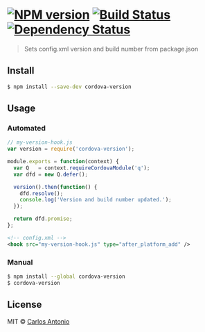 #  [![NPM version][npm-image]][npm-url] [![Build Status][travis-image]][travis-url] [![Dependency Status][daviddm-image]][daviddm-url]

> Sets config.xml version and build number from package.json

## Install
```sh
$ npm install --save-dev cordova-version
```

## Usage
### Automated
```javascript
// my-version-hook.js
var version = require('cordova-version');

module.exports = function(context) {
  var Q   = context.requireCordovaModule('q');
  var dfd = new Q.defer();

  version().then(function() {
    dfd.resolve();
    console.log('Version and build number updated.');
  });

  return dfd.promise;
};
```

```xml
<!-- config.xml -->
<hook src="my-version-hook.js" type="after_platform_add" />
```

### Manual
```sh
$ npm install --global cordova-version
$ cordova-version
```


## License

MIT © [Carlos Antonio](http://carlosanton.io/)


[npm-image]: https://badge.fury.io/js/cordova-version.svg
[npm-url]: https://npmjs.org/package/cordova-version
[travis-image]: https://travis-ci.org/disusered/cordova-version.svg?branch=master
[travis-url]: https://travis-ci.org/disusered/cordova-version
[daviddm-image]: https://david-dm.org/disusered/cordova-version.svg?theme=shields.io
[daviddm-url]: https://david-dm.org/disusered/cordova-version
